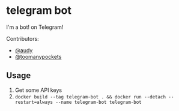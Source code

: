 # telegram bot

I'm a bot! on Telegram!

Contributors:

* [@audy](https://github.com/audy)
* [@toomanypockets](https://github.com/toomanypockets)

## Usage

1. Get some API keys
2. `docker build --tag telegram-bot . && docker run --detach --restart=always --name telegram-bot telegram-bot`
